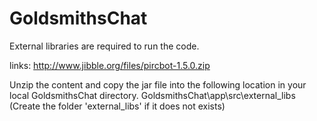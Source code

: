 # GoldsmithsChat

External libraries are required to run the code.

links:
http://www.jibble.org/files/pircbot-1.5.0.zip

Unzip the content and copy the jar file into the following location in your local GoldsmithsChat directory.
GoldsmithsChat\app\src\external_libs
(Create the folder 'external_libs' if it does not exists)

